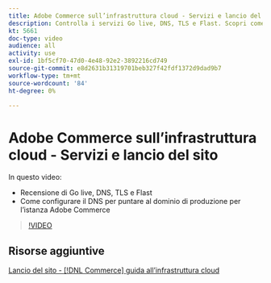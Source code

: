 ```yaml
---
title: Adobe Commerce sull’infrastruttura cloud - Servizi e lancio del sito
description: Controlla i servizi Go live, DNS, TLS e Flast. Scopri come configurare il DNS per puntare al dominio di produzione per l’istanza Adobe Commerce.
kt: 5661
doc-type: video
audience: all
activity: use
exl-id: 1bf5cf70-47d0-4e48-92e2-3892216cd749
source-git-commit: e8d2631b31319701beb327f42fdf1372d9dad9b7
workflow-type: tm+mt
source-wordcount: '84'
ht-degree: 0%

---
```


# Adobe Commerce sull’infrastruttura cloud - Servizi e lancio del sito

In questo video:

- Recensione di Go live, DNS, TLS e Flast
- Come configurare il DNS per puntare al dominio di produzione per l’istanza Adobe Commerce

>[!VIDEO](https://video.tv.adobe.com/v/35697?quality=12&learn=on)

## Risorse aggiuntive

[Lancio del sito - [!DNL Commerce] guida all’infrastruttura cloud](https://experienceleague.adobe.com/docs/commerce-cloud-service/user-guide/launch/overview.html)
